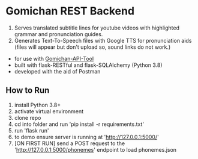 # Gomichan REST Backend 
1. Serves translated subtitle lines for youtube videos with highlighted grammar and pronunciation guides.
2. Generates Text-To-Speech files with Google TTS for pronunciation aids (files will appear but don't upload so, sound links do not work.)

- for use with [Gomichan-API-Tool](https://github.com/Fonzki/Gomichan-API-Tool)
- built with flask-RESTful and flask-SQLAlchemy (Python 3.8)
- developed with the aid of Postman 

## How to Run
1. install Python 3.8+
2. activate virtual environment
3. clone repo
4. cd into folder and run 'pip install -r requirements.txt'
5. run 'flask run'
6. to demo ensure server is running at 'http://127.0.0.1:5000/'
7. [ON FIRST RUN] send a POST request to the 'http://127.0.0.1:5000/phonemes' endpoint to load phonemes.json
